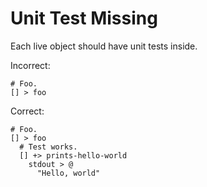 # Unit Test Missing

Each live object should have unit tests inside.

Incorrect:

```eo
# Foo.
[] > foo
```

Correct:

```eo
# Foo.
[] > foo
  # Test works.
  [] +> prints-hello-world
    stdout > @
      "Hello, world"
```
